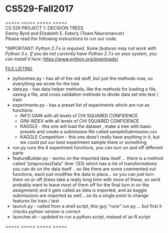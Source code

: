 # CS529-Fall2017

===== ===== ===== ===== </br>
CS 529 PROJECT 1: DECISION TREES </br>
Danny Byrd and Elizabeth E. Esterly (Team Neuromancer) </br>
Please read the following instructions to run our code. </br>

**IMPORTANT: Python 2.7.x is required. Some features may not work with Python 3.x. If you do not currently have Python 2.7.x on your system, you can install it here:* https://www.python.org/downloads/

<u>FILE LISTING</u><br>
<ul><li>pythontree.py - has all of the old stuff, but just the methods now, so everything we wrote for the tree</li>
    <li>data.py - has data helper methods, like the methods for loading a file, saving a file, and cross validation methods to divide data set into test / train </li>
    <li>experiments.py - has a preset list of experiments which are run as functions: 
        <ul>
        <li>INFO GAIN with all levels of CHI SQUARED CONFIDENCE </li>
        <li>GINI INDEX with all levels of CHI SQUARED CONFIDENCE </li>
        <li>KAGGLE - this one will load the dataset , make a tree with basic presets and create a submission file called sampleSubmission.csv </li>
        <li>KAGGLE Competition - this one does’t really have anything in it, but we could put our best experiment sample there or something </li></ul>
    <li>run.py runs the 4 experiment functions, you can turn on and off different parts </li>
    <li>featureBuilder.py - works on the imported data itself … there is a method called “preprocessData” (line: 133)  which has a list of transformations you can do on the data itself .. so like there are some commented out functions, each just modifies the data in place… so you can just turn them on or off (trees take a really long time with more of these, so we’d probably want to leave most of them off for the final turn in on the assignment)  and it gets called as data is imported, and as kaggle submissions are imported as well….so its a single point to change features for train / test 
    <li>launch.py - called from a shell script, this guy “runs” run.py … but first it checks python version is correct</li> 
    <li>launcher.sh - updated to run a python script, instead of an R script </li></ul>

===== ===== ===== ===== 
